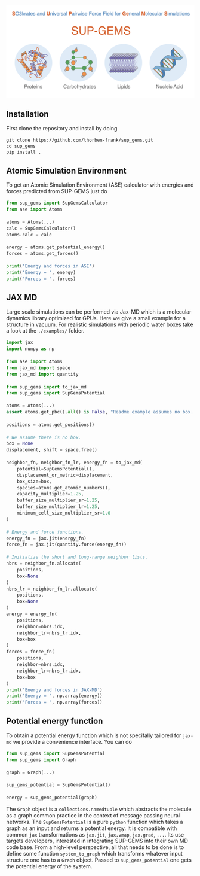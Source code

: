 ![Logo](./sup-gems-logo.png)
## Installation
First clone the repository and install by doing 
```shell script
git clone https://github.com/thorben-frank/sup_gems.git
cd sup_gems
pip install .
```
## Atomic Simulation Environment
To get an Atomic Simulation Environment (ASE) calculator with energies and forces predicted
from SUP-GEMS just do 
```python
from sup_gems import SupGemsCalculator
from ase import Atoms

atoms = Atoms(...)
calc = SupGemsCalculator()
atoms.calc = calc

energy = atoms.get_potential_energy()
forces = atoms.get_forces()

print('Energy and forces in ASE')
print('Energy = ', energy)
print('Forces = ', forces)

```
## JAX MD
Large scale simulations can be performed via Jax-MD which is a molecular dynamics library optimized for GPUs. Here we 
give a small example for a structure in vacuum. For realistic simulations with periodic water boxes take a look at the 
`./examples/` folder.
```python
import jax
import numpy as np

from ase import Atoms
from jax_md import space
from jax_md import quantity

from sup_gems import to_jax_md
from sup_gems import SupGemsPotential

atoms = Atoms(...)
assert atoms.get_pbc().all() is False, "Readme example assumes no box. See `examples/` folder for simulations in box."

positions = atoms.get_positions()

# We assume there is no box.
box = None
displacement, shift = space.free()

neighbor_fn, neighbor_fn_lr, energy_fn = to_jax_md(
    potential=SupGemsPotential(),
    displacement_or_metric=displacement,
    box_size=box,
    species=atoms.get_atomic_numbers(),
    capacity_multiplier=1.25,
    buffer_size_multiplier_sr=1.25,
    buffer_size_multiplier_lr=1.25,
    minimum_cell_size_multiplier_sr=1.0
)

# Energy and force functions.
energy_fn = jax.jit(energy_fn)
force_fn = jax.jit(quantity.force(energy_fn))

# Initialize the short and long-range neighbor lists.
nbrs = neighbor_fn.allocate(
    positions, 
    box=None
)
nbrs_lr = neighbor_fn_lr.allocate(
    positions, 
    box=None
)
energy = energy_fn(
    positions, 
    neighbor=nbrs.idx,
    neighbor_lr=nbrs_lr.idx,
    box=box
)
forces = force_fn(
    positions, 
    neighbor=nbrs.idx,
    neighbor_lr=nbrs_lr.idx,
    box=box
)
print('Energy and forces in JAX-MD')
print('Energy = ', np.array(energy))
print('Forces = ', np.array(forces))
```
## Potential energy function
To obtain a potential energy function which is not specifally tailored for `jax-md` we provide a convenience 
interface. You can do  
```python
from sup_gems import SupGemsPotential
from sup_gems import Graph

graph = Graph(...)

sup_gems_potential = SupGemsPotential()

energy = sup_gems_potential(graph)
```
The `Graph` object is a `collections.namedtuple` which abstracts the molecule as a graph common practice in the 
context of message passing neural networks. The `SupGemsPotential` is a pure `python` function which takes a graph as 
an input and returns a potential energy. It is compatible with common `jax` transformations as `jax.jit`, `jax.vmap`, 
`jax.grad`, `...`. Its use targets developers, interested in integrating SUP-GEMS into their own MD code base. From a 
high-level perspective, all that needs to be done is to define some function `system_to_graph` which transforms 
whatever input structure one has to a `Graph` object. Passed to `sup_gems_potential` one gets the potential energy of 
the system.